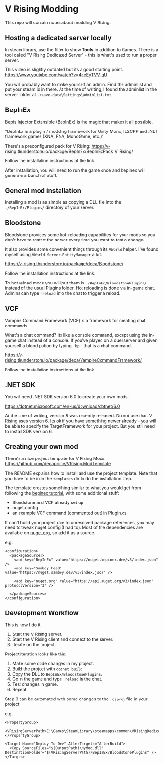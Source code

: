 # V Rising Modding
This repo will contain notes about modding V Rising.

## Hosting a dedicated server locally

In steam library, use the filter to show **Tools** in addition to Games.
There is a tool called "V Rising Dedicated Server" - this is what's used to run a proper server.

This video is slightly outdated but its a good starting point.
https://www.youtube.com/watch?v=4qeEyTVV-qU

You will probably want to make yourself an admin. Find the adminlist and put your steam id in there.
At the time of writing, I found the adminlist in the server folder at `.\save-data\Settings\adminlist.txt`

## BepInEx

Bepis Injector Extensible (BepInEx) is the magic that makes it all possible.

"BepInEx is a plugin / modding framework for Unity Mono, IL2CPP and .NET framework games (XNA, FNA, MonoGame, etc.)"

There's a preconfigured pack for V Rising: https://v-rising.thunderstore.io/package/BepInEx/BepInExPack_V_Rising/

Follow the installation instructions at the link.

After installation, you will need to run the game once and bepinex will generate a bunch of stuff.

## General mod installation

Installing a mod is as simple as copying a DLL file into the `./BepInEx/Plugins/` directory of your server.

## Bloodstone

Bloodstone provides some hot-reloading capabilities for your mods so you don't have to restart the server every time you want to test a change.

It also provides some convenient things through its `VWorld` helper. I've found myself using `VWorld.Server.EntityManager` a lot.

https://v-rising.thunderstore.io/package/deca/Bloodstone/

Follow the installation instructions at the link.

To hot reload mods you will put them in `./BepInEx/BloodstonePlugins/` instead of the usual Plugins folder.
Hot reloading is done via in-game chat. Admins can type `!reload` into the chat to trigger a reload.

## VCF
Vampire Command Framework (VCF) is a framework for creating chat commands.

What's a chat command? Its like a console command, except using the in-game chat instead of a console.
If you've played on a duel server and given yourself a blood potion by typing `.bp` - that is a chat command.

https://v-rising.thunderstore.io/package/deca/VampireCommandFramework/

Follow the installation instructions at the link.

## .NET SDK

You will need .NET SDK version 6.0 to create your own mods.

https://dotnet.microsoft.com/en-us/download/dotnet/6.0

At the time of writing, version 8 was recently released. Do not use that. V Rising uses version 6. Its ok if you have something newer already - you will be able to specify the TargetFramework for your project. But you still need to install SDK version 6.

## Creating your own mod

There's a nice project template for V Rising Mods.
https://github.com/decaprime/VRising.ModTemplate

The README explains how to install and use the project template. Note that you have to be in in the `templates` dir to do the installation step.

The template creates something similar to what you would get from following the [bepinex tutorial](https://docs.bepinex.dev/articles/dev_guide/plugin_tutorial/2_plugin_start.html), with some additional stuff:
- Bloodstone and VCF already set up
- nuget.config
- an example VCF command (commented out) in Plugin.cs

If can't build your project due to unresolved package references, you may need to tweak nuget.config (I had to). Most of the dependencies are available on [nuget.org](https://www.nuget.org/packages), so add it as a source.

e.g.
```
<configuration>
  <packageSources>
    <add key="BepInEx" value="https://nuget.bepinex.dev/v3/index.json" />
    <add key="Samboy Feed" value="https://nuget.samboy.dev/v3/index.json" />

    <add key="nuget.org" value="https://api.nuget.org/v3/index.json" protocolVersion="3" />

  </packageSources>
</configuration>
```

## Development Workflow

This is how I do it:
1) Start the V Rising server.
2) Start the V Rising client and connect to the server.
3) Iterate on the project.

Project iteration looks like this:
1) Make some code changes in my project.
2) Build the project with `dotnet build`
3) Copy the DLL to `BepInEx/BloodstonePlugins/`
4) Go in the game and type `!reload` in the chat.
5) Test changes in game.
6) Repeat

Step 3 can be automated with some changes to the `.csproj` file in your project.

e.g.
```
<PropertyGroup>
  <VRisingServerPath>E:\Games\SteamLibrary\steamapps\common\VRisingDedicatedServer</VRisingServerPath>
</PropertyGroup>

<Target Name="Deploy To Dev" AfterTargets="AfterBuild">
  <Copy SourceFiles="$(OutputPath)\MyMod.dll" DestinationFolder="$(VRisingServerPath)/BepInEx/BloodstonePlugins" />
</Target>
```





